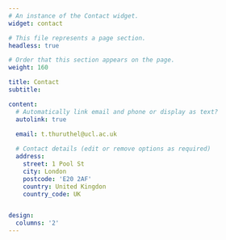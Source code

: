 ```yaml
---
# An instance of the Contact widget.
widget: contact

# This file represents a page section.
headless: true

# Order that this section appears on the page.
weight: 160

title: Contact
subtitle:

content:
  # Automatically link email and phone or display as text?
  autolink: true
  
  email: t.thuruthel@ucl.ac.uk

  # Contact details (edit or remove options as required)
  address:
    street: 1 Pool St  
    city: London
    postcode: 'E20 2AF'
    country: United Kingdon
    country_code: UK


design:
  columns: '2'
---
```

